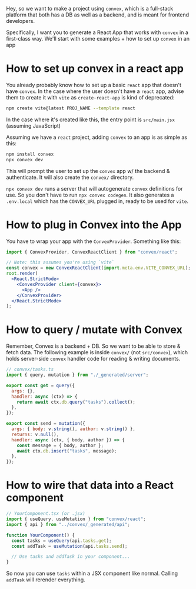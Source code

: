 Hey, so we want to make a project using `convex`, which is a full-stack platform that both has a DB as well as a backend, and is meant for frontend developers.

Specifically, I want you to generate a React App that works with `convex` in a first-class way. We'll start with some examples + how to set up `convex` in an app

# How to set up convex in a react app

You already probably know how to set up a basic `react` app that doesn't have `convex`. In the case where the user doesn't have a `react` app, advise them to create it with `vite` as `create-react-app` is kind of deprecated:

```sh
npm create vite@latest PROJ_NAME --template react
```

In the case where it's created like this, the entry point is `src/main.jsx` (assuming JavaScript)

Assuming we have a `react` project, adding `convex` to an app is as simple as this:

```sh
npm install convex
npx convex dev
```

This will prompt the user to set up the `convex` app w/ the backend & authenticate. It will also create the `convex/` directory.

`npx convex dev` runs a server that will autogenerate `convex` definitions for use. So you don't have to run `npx convex codegen`. It also generates a `.env.local` which has the `CONVEX_URL` plugged in, ready to be used for `vite`.

# How to plug in Convex into the App

You have to wrap your app with the `ConvexProvider`. Something like this:

```jsx
import { ConvexProvider, ConvexReactClient } from "convex/react";

// Note: this assumes you're using `vite`
const convex = new ConvexReactClient(import.meta.env.VITE_CONVEX_URL);
root.render(
  <React.StrictMode>
    <ConvexProvider client={convex}>
      <App />
    </ConvexProvider>
  </React.StrictMode>
);
```

# How to query / mutate with Convex

Remember, Convex is a backend + DB. So we want to be able to store & fetch data. The following example is inside `convex/` (not `src/convex`), which holds server-side `convex` handler code for reading & writing documents.

```jsx
// convex/tasks.ts
import { query, mutation } from "./_generated/server";

export const get = query({
  args: {},
  handler: async (ctx) => {
    return await ctx.db.query("tasks").collect();
  },
});

export const send = mutation({
  args: { body: v.string(), author: v.string() },
  returns: v.null(),
  handler: async (ctx, { body, author }) => {
    const message = { body, author };
    await ctx.db.insert("tasks", message);
  },
});
```

# How to wire that data into a React component

```jsx
// YourComponent.tsx (or .jsx)
import { useQuery, useMutation } from "convex/react";
import { api } from "../convex/_generated/api";

function YourComponent() {
  const tasks = useQuery(api.tasks.get);
  const addTask = useMutation(api.tasks.send);

  // Use tasks and addTask in your component...
}
```

So now you can use `tasks` within a JSX component like normal. Calling `addTask` will rerender everything.


